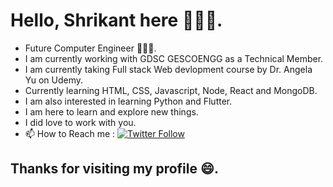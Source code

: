 # Hello, Shrikant here 🙋🏻‍♂️.
* Future Computer Engineer 🧑🏻‍💻.
* I am currently working with GDSC GESCOENGG as a Technical Member.
* I am currently taking Full stack Web devlopment course by Dr. Angela Yu on Udemy.
* Currently learning HTML, CSS, Javascript, Node, React and MongoDB.
* I am also interested in learning Python and Flutter.
* I am here to learn and explore new things.
* I did love to work with you.
* 📫 How to Reach me : [![Twitter Follow](https://img.shields.io/twitter/follow/shri_35?label=Send%20me%20a%20DM&style=social)](https://twitter.com/shri_35)

## Thanks for visiting my profile 😄.
